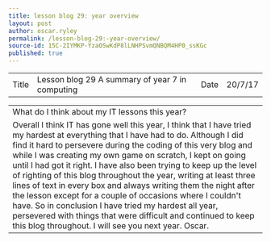 ```yaml
---
title: lesson blog 29: year overview
layout: post
author: oscar.ryley
permalink: /lesson-blog-29:-year-overview/
source-id: 15C-2IYMKP-YzaOSwKdP8lLNHPSvmQNBQM4HP0_ssKGc
published: true
---
```

<table>
  <tr>
    <td>Title</td>
    <td>Lesson blog 29 A summary of year 7 in computing</td>
    <td>Date</td>
    <td>20/7/17</td>
  </tr>
</table>


<table>
  <tr>
    <td>What do I think about my IT lessons this year?</td>
  </tr>
  <tr>
    <td>Overall I think IT has gone well this year, I think that I have tried my hardest at everything that I have had to do. Although I did find it hard to persevere during the coding of this very blog and while I was creating my own game on scratch, I kept on going until I had got it right. I have also been trying to keep up the level of righting of this blog throughout the year, writing at least three lines of text in every box and always writing them the night after the lesson except for a couple of occasions where I couldn't have. So in conclusion I have tried my hardest all year, persevered with things that were difficult and continued to keep this blog throughout. I will see you next year. Oscar.</td>
  </tr>
</table>


